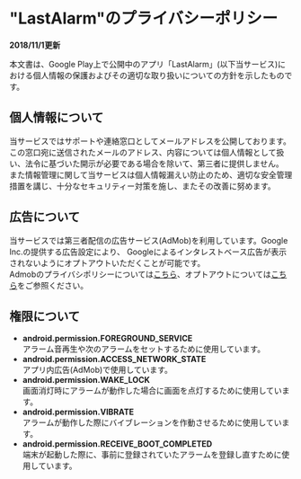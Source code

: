 # "LastAlarm"のプライバシーポリシー

**2018/11/1更新**

本文書は、Google Play上で公開中のアプリ「LastAlarm」(以下当サービス)における個人情報の保護およびその適切な取り扱いについての方針を示したものです。

## 個人情報について

当サービスではサポートや連絡窓口としてメールアドレスを公開しております。  
この窓口宛に送信されたメールのアドレス、内容については個人情報として扱い、法令に基づいた開示が必要である場合を除いて、第三者に提供しません。  
また情報管理に関して当サービスは個人情報漏えい防止のため、適切な安全管理措置を講じ、十分なセキュリティー対策を施し、またその改善に努めます。

## 広告について

当サービスでは第三者配信の広告サービス(AdMob)を利用しています。Google Inc.の提供する広告設定により、 Googleによるインタレストベース広告が表示されないようにオプトアウトいただくことが可能です。  
Admobのプライバシポリシーについては[こちら](https://support.google.com/admob/answer/6128543?hl=ja)、オプトアウトについては[こちら](https://support.google.com/ads/answer/2662922?hl=ja)をご参照ください。

## 権限について

* **android.permission.FOREGROUND_SERVICE**  
  アラーム音再生や次のアラームをセットするために使用しています。
* **android.permission.ACCESS_NETWORK_STATE**  
  アプリ内広告(AdMob)で使用しています。
* **android.permission.WAKE_LOCK**  
  画面消灯時にアラームが動作した場合に画面を点灯するために使用しています。
* **android.permission.VIBRATE**  
  アラームが動作した際にバイブレーションを作動させるために使用しています。
* **android.permission.RECEIVE_BOOT_COMPLETED**  
  端末が起動した際に、事前に登録されていたアラームを登録し直すために使用しています。
